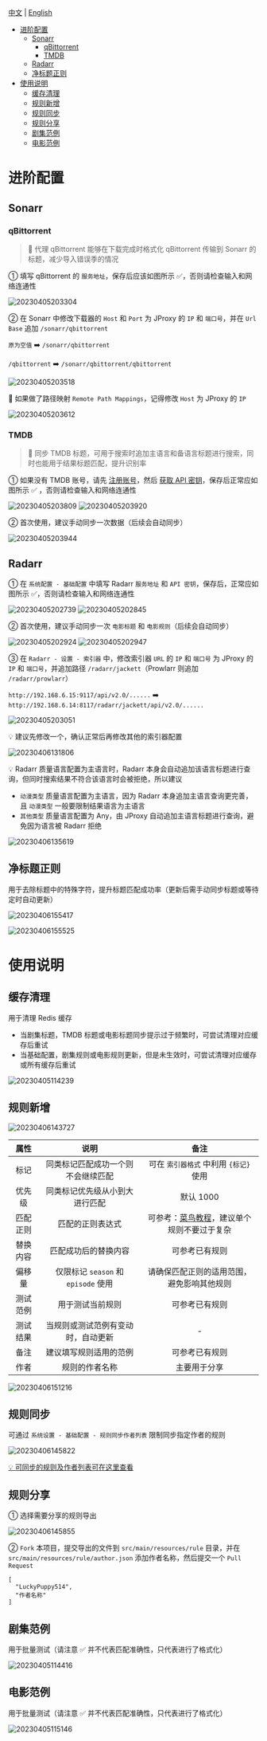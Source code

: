 [中文](https://github.com/LuckyPuppy514/jproxy/blob/main/wiki.md) | [English](https://github.com/LuckyPuppy514/jproxy/blob/main/wiki.en_US.md)

- [进阶配置](#进阶配置)
  - [Sonarr](#sonarr)
    - [qBittorrent](#qbittorrent)
    - [TMDB](#tmdb)
  - [Radarr](#radarr)
  - [净标题正则](#净标题正则)
- [使用说明](#使用说明)
  - [缓存清理](#缓存清理)
  - [规则新增](#规则新增)
  - [规则同步](#规则同步)
  - [规则分享](#规则分享)
  - [剧集范例](#剧集范例)
  - [电影范例](#电影范例)

# 进阶配置

## Sonarr

### qBittorrent

> 🌟 代理 qBittorrent 能够在下载完成时格式化 qBittorrent 传输到 Sonarr 的标题，减少导入错误季的情况

① 填写 qBittorrent 的 `服务地址`，保存后应该如图所示 ✅，否则请检查输入和网络连通性

![20230405203304](https://github.com/LuckyPuppy514/image/raw/main/2023/2023-04-05/20230405203304.webp)

② 在 Sonarr 中修改下载器的 `Host` 和 `Port` 为 JProxy 的 `IP` 和 `端口号`，并在 `Url Base` 追加 `/sonarr/qbittorrent`

`原为空值` ➡️ `/sonarr/qbittorrent`

`/qbittorrent` ➡️ `/sonarr/qbittorrent/qbittorrent`

![20230405203518](https://github.com/LuckyPuppy514/image/raw/main/2023/2023-04-05/20230405203518.webp)

🚨 如果做了路径映射 `Remote Path Mappings`，记得修改 `Host` 为 JProxy 的 `IP`

![20230405203612](https://github.com/LuckyPuppy514/image/raw/main/2023/2023-04-05/20230405203612.webp)

### TMDB

> 🌟 同步 TMDB 标题，可用于搜索时追加主语言和备语言标题进行搜索，同时也能用于结果标题匹配，提升识别率

① 如果没有 TMDB 账号，请先 [注册账号](https://www.themoviedb.org/signup)，然后 [获取 API 密钥](https://www.themoviedb.org/settings/api)，保存后正常应如图所示 ✅ ，否则请检查输入和网络连通性

![20230405203809](https://github.com/LuckyPuppy514/image/raw/main/2023/2023-04-05/20230405203809.webp)
![20230405203920](https://github.com/LuckyPuppy514/image/raw/main/2023/2023-04-05/20230405203920.webp)

② 首次使用，建议手动同步一次数据（后续会自动同步）

![20230405203944](https://github.com/LuckyPuppy514/image/raw/main/2023/2023-04-05/20230405203944.webp)

## Radarr

① 在 `系统配置 - 基础配置` 中填写 Radarr `服务地址` 和 `API 密钥`，保存后，正常应如图所示 ✅，否则请检查输入和网络连通性

![20230405202739](https://github.com/LuckyPuppy514/image/raw/main/2023/2023-04-05/20230405202739.webp)
![20230405202845](https://github.com/LuckyPuppy514/image/raw/main/2023/2023-04-05/20230405202845.webp)

② 首次使用，建议手动同步一次 `电影标题` 和 `电影规则`（后续会自动同步）

![20230405202924](https://github.com/LuckyPuppy514/image/raw/main/2023/2023-04-05/20230405202924.webp)
![20230405202947](https://github.com/LuckyPuppy514/image/raw/main/2023/2023-04-05/20230405202947.webp)

③ 在 `Radarr - 设置 - 索引器` 中，修改索引器 `URL` 的 `IP` 和 `端口号` 为 JProxy 的 `IP` 和 `端口号`，并追加路径 `/radarr/jackett`（Prowlarr 则追加 `/radarr/prowlarr`）

`http://192.168.6.15:9117/api/v2.0/......` ➡️ `http://192.168.6.14:8117/radarr/jackett/api/v2.0/......`

![20230405203051](https://github.com/LuckyPuppy514/image/raw/main/2023/2023-04-05/20230405203051.webp)

💡 建议先修改一个，确认正常后再修改其他的索引器配置

![20230406131806](https://github.com/LuckyPuppy514/image/raw/main/2023/2023-04-06/20230406131806.webp)

💡 Radarr 质量语言配置为主语言时，Radarr 本身会自动追加该语言标题进行查询，但同时搜索结果不符合该语言时会被拒绝，所以建议

- `动漫类型` 质量语言配置为主语言，因为 Radarr 本身追加主语言查询更完善，且 `动漫类型` 一般要限制结果语言为主语言
- `其他类型` 质量语言配置为 Any，由 JProxy 自动追加主语言标题进行查询，避免因为语言被 Radarr 拒绝

![20230406135619](https://github.com/LuckyPuppy514/image/raw/main/2023/2023-04-06/20230406135619.webp)

## 净标题正则

用于去除标题中的特殊字符，提升标题匹配成功率（更新后需手动同步标题或等待定时自动更新）

![20230406155417](https://github.com/LuckyPuppy514/image/raw/main/2023/2023-04-06/20230406155417.webp)

![20230406155525](https://github.com/LuckyPuppy514/image/raw/main/2023/2023-04-06/20230406155525.webp)

# 使用说明

## 缓存清理

用于清理 Redis 缓存

- 当剧集标题，TMDB 标题或电影标题同步提示过于频繁时，可尝试清理对应缓存后重试
- 当基础配置，剧集规则或电影规则更新，但是未生效时，可尝试清理对应缓存或所有缓存后重试

![20230405114239](https://github.com/LuckyPuppy514/image/raw/main/2023/2023-04-05/20230405114239.webp)

## 规则新增

![20230406143727](https://github.com/LuckyPuppy514/image/raw/main/2023/2023-04-06/20230406143727.webp)

|   属性   |                说明                 |                                                  备注                                                   |
| :------: | :---------------------------------: | :-----------------------------------------------------------------------------------------------------: |
|   标记   | 同类标记匹配成功一个则不会继续匹配  |                                 可在 `索引器格式` 中利用 `{标记}` 使用                                  |
|  优先级  |   同类标记优先级从小到大进行匹配    |                                                默认 1000                                                |
| 匹配正则 |          匹配的正则表达式           | 可参考：[菜鸟教程](https://www.runoob.com/java/java-regular-expressions.html)，建议单个规则不要过于复杂 |
| 替换内容 |        匹配成功后的替换内容         |                                             可参考已有规则                                              |
|  偏移量  | 仅限标记 `season` 和 `episode` 使用 |                               请确保匹配正则的适用范围，避免影响其他规则                                |
| 测试范例 |          用于测试当前规则           |                                             可参考已有规则                                              |
| 测试结果 | 当规则或测试范例有变动时，自动更新  |                                                    -                                                    |
|   备注   |       建议填写规则适用的范例        |                                             可参考已有规则                                              |
|   作者   |           规则的作者名称            |                                              主要用于分享                                               |

![20230406151216](https://github.com/LuckyPuppy514/image/raw/main/2023/2023-04-06/20230406151216.webp)

## 规则同步

可通过 `系统设置 - 基础配置 - 规则同步作者列表` 限制同步指定作者的规则

![20230406145822](https://github.com/LuckyPuppy514/image/raw/main/2023/2023-04-06/20230406145822.webp)

[💡 可同步的规则及作者列表可在这里查看](https://github.com/LuckyPuppy514/jproxy/tree/main/src/main/resources/rule)

## 规则分享

① 选择需要分享的规则导出

![20230406145855](https://github.com/LuckyPuppy514/image/raw/main/2023/2023-04-06/20230406145855.webp)

② `Fork` 本项目，提交导出的文件到 `src/main/resources/rule` 目录，并在 `src/main/resources/rule/author.json` 添加作者名称，然后提交一个 `Pull Request`

```text
[
  "LuckyPuppy514",
  "作者名称"
]
```

## 剧集范例

用于批量测试（请注意 ✅ 并不代表匹配准确性，只代表进行了格式化）

![20230405114416](https://github.com/LuckyPuppy514/image/raw/main/2023/2023-04-05/20230405114416.webp)

## 电影范例

用于批量测试（请注意 ✅ 并不代表匹配准确性，只代表进行了格式化）

![20230405115146](https://github.com/LuckyPuppy514/image/raw/main/2023/2023-04-05/20230405115146.webp)
